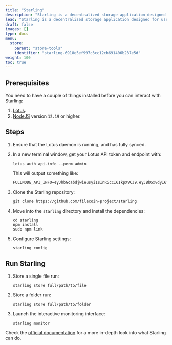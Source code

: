```yaml
---
title: "Starling"
description: "Starling is a decentralized storage application designed for use in archival settings, where the ability to demonstrate the authenticity of a file over the course of time is of paramount importance."
lead: "Starling is a decentralized storage application designed for use in archival settings, where the ability to demonstrate the authenticity of a file over the course of time is of paramount importance. This guide will quickly set up Starling on your computer."
draft: false
images: []
type: docs
menu:
  store:
    parent: "store-tools"
    identifier: "starling-6918e5ef997c3cc12cb691406b237e5d"
weight: 100
toc: true
---
```


## Prerequisites

You need to have a couple of things installed before you can interact with Starling:

1. [Lotus](https://lotus.filecoin.io/docs/set-up/install/).
1. [NodeJS](https://nodejs.org/en/download/) version `12.19` or higher.

## Steps

1. Ensure that the Lotus daemon is running, and has fully synced.
1. In a new terminal window, get your Lotus API token and endpoint with:

    ```shell with-output
    lotus auth api-info --perm admin
    ```

    This will output something like:

    ```plaintext
    FULLNODE_API_INFO=eyJhbGcabdjwieusyiIsInR5cCI6IkpXVCJ9.eyJBbGxvdyI6WyJyZWFkIiwid3JpdGUiLCJzaWduIiwdj3isu2938X0.tmdXnxUflc8nhghfjiwo2l1o9T1QwT0jLskdEV5cYEc:/ip4/127.0.0.1/tcp/1234/http
    ```

1. Clone the Starling repository:

    ```shell
    git clone https://github.com/filecoin-project/starling
    ```

1. Move into the `starling` directory and install the dependencies:

    ```shell
    cd starling
    npm install
    sudo npm link
    ```

1. Configure Starling settings:

    ```shell
    starling config
    ```

## Run Starling

1. Store a single file run:

    ```shell
    starling store full/path/to/file
    ```

1. Store a folder run:

    ```shell
    starling store full/path/to/folder
    ```

1. Launch the interactive monitoring interface:

    ```shell
    starling monitor
    ```

Check the [official documentation](https://starlingstorage.io/commands.html) for a more in-depth look into what Starling can do.
